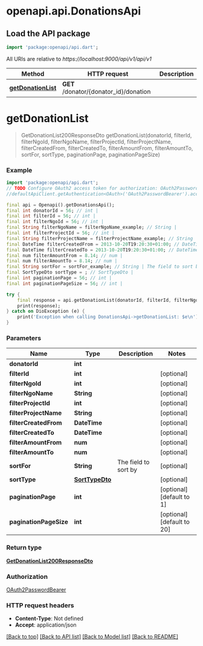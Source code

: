 # openapi.api.DonationsApi

## Load the API package
```dart
import 'package:openapi/api.dart';
```

All URIs are relative to *https://localhost:9000/api/v1/api/v1*

Method | HTTP request | Description
------------- | ------------- | -------------
[**getDonationList**](DonationsApi.md#getdonationlist) | **GET** /donator/{donator_id}/donation | 


# **getDonationList**
> GetDonationList200ResponseDto getDonationList(donatorId, filterId, filterNgoId, filterNgoName, filterProjectId, filterProjectName, filterCreatedFrom, filterCreatedTo, filterAmountFrom, filterAmountTo, sortFor, sortType, paginationPage, paginationPageSize)



### Example
```dart
import 'package:openapi/api.dart';
// TODO Configure OAuth2 access token for authorization: OAuth2PasswordBearer
//defaultApiClient.getAuthentication<OAuth>('OAuth2PasswordBearer').accessToken = 'YOUR_ACCESS_TOKEN';

final api = Openapi().getDonationsApi();
final int donatorId = 56; // int | 
final int filterId = 56; // int | 
final int filterNgoId = 56; // int | 
final String filterNgoName = filterNgoName_example; // String | 
final int filterProjectId = 56; // int | 
final String filterProjectName = filterProjectName_example; // String | 
final DateTime filterCreatedFrom = 2013-10-20T19:20:30+01:00; // DateTime | 
final DateTime filterCreatedTo = 2013-10-20T19:20:30+01:00; // DateTime | 
final num filterAmountFrom = 8.14; // num | 
final num filterAmountTo = 8.14; // num | 
final String sortFor = sortFor_example; // String | The field to sort by
final SortTypeDto sortType = ; // SortTypeDto | 
final int paginationPage = 56; // int | 
final int paginationPageSize = 56; // int | 

try {
    final response = api.getDonationList(donatorId, filterId, filterNgoId, filterNgoName, filterProjectId, filterProjectName, filterCreatedFrom, filterCreatedTo, filterAmountFrom, filterAmountTo, sortFor, sortType, paginationPage, paginationPageSize);
    print(response);
} catch on DioException (e) {
    print('Exception when calling DonationsApi->getDonationList: $e\n');
}
```

### Parameters

Name | Type | Description  | Notes
------------- | ------------- | ------------- | -------------
 **donatorId** | **int**|  | 
 **filterId** | **int**|  | [optional] 
 **filterNgoId** | **int**|  | [optional] 
 **filterNgoName** | **String**|  | [optional] 
 **filterProjectId** | **int**|  | [optional] 
 **filterProjectName** | **String**|  | [optional] 
 **filterCreatedFrom** | **DateTime**|  | [optional] 
 **filterCreatedTo** | **DateTime**|  | [optional] 
 **filterAmountFrom** | **num**|  | [optional] 
 **filterAmountTo** | **num**|  | [optional] 
 **sortFor** | **String**| The field to sort by | [optional] 
 **sortType** | [**SortTypeDto**](.md)|  | [optional] 
 **paginationPage** | **int**|  | [optional] [default to 1]
 **paginationPageSize** | **int**|  | [optional] [default to 20]

### Return type

[**GetDonationList200ResponseDto**](GetDonationList200ResponseDto.md)

### Authorization

[OAuth2PasswordBearer](../README.md#OAuth2PasswordBearer)

### HTTP request headers

 - **Content-Type**: Not defined
 - **Accept**: application/json

[[Back to top]](#) [[Back to API list]](../README.md#documentation-for-api-endpoints) [[Back to Model list]](../README.md#documentation-for-models) [[Back to README]](../README.md)

